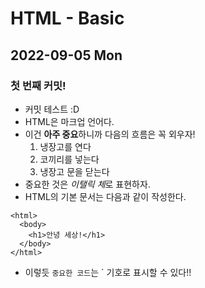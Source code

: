 # HTML - Basic
## 2022-09-05 Mon

### 첫 번째 커밋!
* 커밋 테스트 :D
* HTML은 마크업 언어다.
* 이건 **아주 중요**하니까 다음의 흐름은 꼭 외우자!
  1. 냉장고를 연다
  2. 코끼리를 넣는다
  3. 냉장고 문을 닫는다
* 중요한 것은 *이탤릭 체*로 표현하자.
* HTML의 기본 문서는 다음과 같이 작성한다.
```
<html>
  <body>
    <h1>안녕 세상!</h1>
  </body>
</html>
```
* 이렇듯 `중요한 코드`는 ` 기호로 표시할 수 있다!!